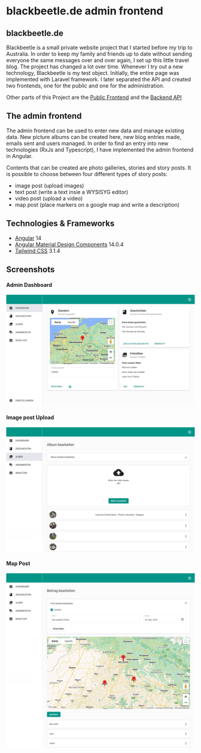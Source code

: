 # blackbeetle.de admin frontend

## blackbeetle.de

Blackbeetle is a small private website project that I started before my trip to Australia. In order to keep my family and friends up to date without sending everyone the same messages over and over again, I set up this little travel blog. The project has changed a lot over time. Whenever I try out a new technology, Blackbeetle is my test object. Initially, the entire page was implemented with Laravel framework. I later separated the API and created two frontends, one for the public and one for the administration.

Other parts of this Project are the [Public Frontend](https://github.com/j-brand/blackbeetle-frontend) and the [Backend API](https://github.com/j-brand/blackbeetle-backend)

## The admin frontend

The admin frontend can be used to enter new data and manage existing data. New picture albums can be created here, new blog entries made, emails sent and users managed. In order to find an entry into new technologies (RxJs and Typescript), I have implemented the admin frontend in Angular.

Contents that can be created are photo galleries, stories and story posts.
It is possible to choose between four different types of story posts:

- image post (upload images)
- text post (write a text insie a WYSISYG editor)
- video post (upload a video)
- map post (place markers on a google map and write a description)

## Technologies & Frameworks

- [Angular](https://angular.dev/) 14
- [Angular Material Design Components](https://material.angular.io/) 14.0.4
- [Tailwind CSS](https://tailwindcss.com/) 3.1.4


## Screenshots

#### Admin Dashboard
<img src="./src/assets/images/static/admin_3.jpeg" width="700" />

#### Image post Upload
<img src="./src/assets/images/static/admin_1.jpeg" width="700" />

#### Map Post
<img src="./src/assets/images/static/admin_2.jpeg" width="700" />
